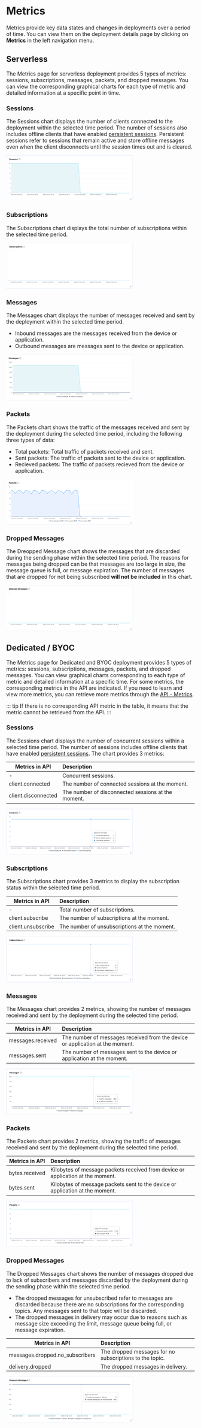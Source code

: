 # Metrics

Metrics provide key data states and changes in deployments over a period of time. You can view them on the deployment details page by clicking on **Metrics** in the left navigation menu.

## Serverless

The Metrics page for serverless deployment provides 5 types of metrics: sessions, subscriptions, messages, packets, and dropped messages. You can view the corresponding graphical charts for each type of metric and detailed information at a specific point in time.


### Sessions
The Sessions chart displays the number of clients connected to the deployment within the selected time period. The number of sessions also includes offline clients that have enabled [persistent sessions](https://www.emqx.com/en/blog/mqtt-session). Persistent sessions refer to sessions that remain active and store offline messages even when the client disconnects until the session times out and is cleared.

<img src="./_assets/metric_serverless_1.png" alt="metrics_detail" style="zoom: 33%;" />

### Subscriptions

The Subscriptions chart displays the total number of subscriptions within the selected time period.

<img src="./_assets/metric_serverless_2.png" alt="metrics_detail" style="zoom: 33%;" />


### Messages
The Messages chart displays the number of messages received and sent by the deployment within the selected time period.

- Inbound messages are the messages received from the device or application.
- Outbound messages are messages sent to the device or application.

<img src="./_assets/metric_serverless_3.png" alt="metrics_detail" style="zoom: 33%;" />


### Packets

The Packets chart shows the traffic of the messages received and sent by the deployment during the selected time period, including the following three types of data:

- Total packets: Total traffic of packets received and sent.
- Sent packets: The traffic of packets sent to the device or application.
- Recieved packets: The traffic of packets recieved from the device or application.

<img src="./_assets/metric_serverless_4.png" alt="metrics_detail" style="zoom: 33%;" />


### Dropped Messages

The Dreopped Message chart shows the messages that are discarded during the sending phase within the selected time period. The reasons for messages being dropped can be that messages are too large in size, the message queue is full, or message expiration. The number of messages that are dropped for not being subscribed **will not be included** in this chart.

<img src="./_assets/metric_serverless_5.png" alt="metrics_detail" style="zoom: 33%;" />


## Dedicated / BYOC

The Metrics page for Dedicated and BYOC deployment provides 5 types of metrics: sessions, subscriptions, messages, packets, and dropped messages. You can view graphical charts corresponding to each type of metric and detailed information at a specific time. For some metrics, the corresponding metrics in the API are indicated. If you need to learn and view more metrics, you can retrieve more metrics through the [API - Metrics](../api/metrics.md).

::: tip
If there is no corresponding API metric in the table, it means that the metric cannot be retrieved from the API.
:::


### Sessions
The Sessions chart displays the number of concurrent sessions within a selected time period. The number of sessions includes offline clients that have enabled [persistent sessions](https://www.emqx.com/en/blog/mqtt-session). The chart provides 3 metrics:


|Metrics in API       |   Description                                   |
| ----------------- | :--------------------------------------- |
| - | Concurrent sessions. |
| client.connected | The number of connected sessions at the moment.             |
| client.disconnected | The number of disconnected sessions at the moment.   |


<img src="./_assets/metric_dedicated_1.png" alt="metrics_detail" style="zoom: 33%;" />

### Subscriptions
The Subscriptions chart provides 3 metrics to display the subscription status within the selected time period.

|Metrics in API       |   Description                                   |
| ----------------- | :--------------------------------------- |
| - | Total number of subscriptions. |
| client.subscribe | The number of subscriptions at the moment.        |
| client.unsubscribe | The number of unsubscriptions at the moment.  |

<img src="./_assets/metric_dedicated_2.png" alt="metrics_detail" style="zoom: 33%;" />

### Messages

The Messages chart provides 2 metrics, showing the number of messages received and sent by the deployment during the selected time period.

|Metrics in API       |   Description                                   |
| ----------------- | :--------------------------------------- |
| messages.received | The number of messages received from the device or application at the moment.         |
| messages.sent | The number of messages sent to the device or application at the moment. |

<img src="./_assets/metric_dedicated_3.png" alt="metrics_detail" style="zoom: 33%;" />



### Packets
The Packets chart provides 2 metrics, showing the traffic of messages received and sent by the deployment during the selected time period.

| Metrics in API   | Description                  |
| ------------------ | :--------------------------- |
| bytes.received    | Kilobytes of message packets received from device or application at the moment.     |
| bytes.sent | Kilobytes of message packets sent to the device or application at the moment. |

<img src="./_assets/metric_dedicated_4.png" alt="metrics_detail" style="zoom: 33%;" />

### Dropped Messages

The Dropped Messages chart shows the number of messages dropped due to lack of subscribers and messages discarded by the deployment during the sending phase within the selected time period.

- The dropped messages for unsubscribed refer to messages are discarded because there are no subscriptions for the corresponding topics. Any messages sent to that topic will be discarded.
- The dropped messages in delivery may occur due to reasons such as message size exceeding the limit, message queue being full, or message expiration.

| Metrics in API   | Description                  |
| ------------------ | :--------------------------- |
| messages.dropped.no_subscribers   | The dropped messages for no subscriptions to the topic. |
| delivery.dropped | The dropped messages in delivery. |

<img src="./_assets/metric_dedicated_5.png" alt="metrics_detail" style="zoom: 33%;" />

